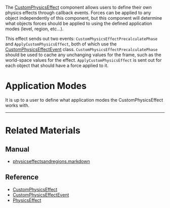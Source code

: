 The [CustomPhysicsEffect](https://github.com/ZilchEngine/ZilchDocs/blob/master/code_reference/class_reference/customphysicseffect.markdown) component allows users to define their own physics effects through callback events. Forces can be applied to any object independently of this component, but this component will determine what objects forces should be applied to using the defined application modes (level, region, etc...).

This effect sends out two events: `CustomPhysicsEffectPrecalculatePhase` and `ApplyCustomPhysicsEffect`, both of which use the [CustomPhysicsEffectEvent](https://github.com/ZilchEngine/ZilchDocs/blob/master/code_reference/class_reference/customphysicseffectevent.markdown) class. `CustomPhysicsEffectPrecalculatePhase` should be used to cache any unchanging values for the frame, such as the world-space values for the effect. `ApplyCustomPhysicsEffect` is sent out for each object that should have a force applied to it.

 #  Application Modes
It is up to a user to define what application modes the CustomPhysicsEffect works with.

---
 #  Related Materials
 ##  Manual
- [physicseffectsandregions.markdown](https://github.com/ZilchEngine/ZilchDocs/blob/master/zero_editor_documentation/zeromanual/physics/physicseffectsandregions.markdown)

 ##  Reference
- [CustomPhysicsEffect](https://github.com/ZilchEngine/ZilchDocs/blob/master/code_reference/class_reference/customphysicseffect.markdown)
- [CustomPhysicsEffectEvent](https://github.com/ZilchEngine/ZilchDocs/blob/master/code_reference/class_reference/customphysicseffectevent.markdown)
- [PhysicsEffect](https://github.com/ZilchEngine/ZilchDocs/blob/master/code_reference/class_reference/physicseffect.markdown) 

 